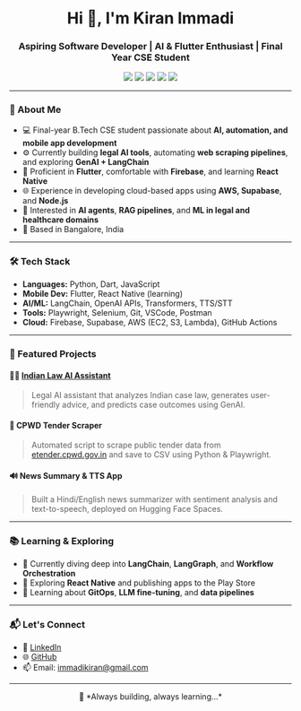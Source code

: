 <h1 align="center">Hi 👋, I'm Kiran Immadi</h1>
<h3 align="center">Aspiring Software Developer | AI & Flutter Enthusiast | Final Year CSE Student</h3>

<p align="center">
  <img src="https://img.shields.io/badge/Code-Flutter-blue?style=flat&logo=flutter" />
  <img src="https://img.shields.io/badge/Code-Firebase-orange?style=flat&logo=firebase" />
  <img src="https://img.shields.io/badge/Code-Python-yellow?style=flat&logo=python" />
  <img src="https://img.shields.io/badge/Tech-GenAI-purple?style=flat&logo=openai" />
  <img src="https://img.shields.io/badge/Cloud-AWS-232F3E?style=flat&logo=amazonaws" />
</p>

---

### 🌟 About Me

- 💻 Final-year B.Tech CSE student passionate about **AI, automation, and mobile app development**
- ⚙️ Currently building **legal AI tools**, automating **web scraping pipelines**, and exploring **GenAI + LangChain**
- 📱 Proficient in **Flutter**, comfortable with **Firebase**, and learning **React Native**
- 🌐 Experience in developing cloud-based apps using **AWS, Supabase**, and **Node.js**
- 🧠 Interested in **AI agents**, **RAG pipelines**, and **ML in legal and healthcare domains**
- 📍 Based in Bangalore, India

---

### 🛠️ Tech Stack

- **Languages:** Python, Dart, JavaScript
- **Mobile Dev:** Flutter, React Native (learning)
- **AI/ML:** LangChain, OpenAI APIs, Transformers, TTS/STT
- **Tools:** Playwright, Selenium, Git, VSCode, Postman
- **Cloud:** Firebase, Supabase, AWS (EC2, S3, Lambda), GitHub Actions

---

### 🚀 Featured Projects

#### 🧑‍⚖️ [Indian Law AI Assistant](https://github.com/kiranimmadi2/Indian-law-AI-assistant)
> Legal AI assistant that analyzes Indian case law, generates user-friendly advice, and predicts case outcomes using GenAI.

#### 📄 CPWD Tender Scraper
> Automated script to scrape public tender data from [etender.cpwd.gov.in](https://etender.cpwd.gov.in/) and save to CSV using Python & Playwright.

#### 🔊 News Summary & TTS App
> Built a Hindi/English news summarizer with sentiment analysis and text-to-speech, deployed on Hugging Face Spaces.

---

### 📚 Learning & Exploring

- 📖 Currently diving deep into **LangChain**, **LangGraph**, and **Workflow Orchestration**
- 📱 Exploring **React Native** and publishing apps to the Play Store
- 🧠 Learning about **GitOps**, **LLM fine-tuning**, and **data pipelines**

---

### 📬 Let's Connect

- 💼 [LinkedIn](https://linkedin.com/in/kiran-immadi)
- 🌐 [GitHub](https://github.com/kiranimmadi2)
- 📫 Email: immadikiran@gmail.com

---

<p align="center">
  🚀 *Always building, always learning...*
</p>
